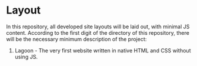 # Layout
In this repository, all developed site layouts will be laid out, with minimal JS content. According to the first digit of the directory of this repository, there will be the necessary minimum description of the project:
1. Lagoon - The very first website written in native HTML and CSS without using JS.